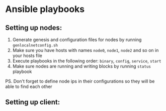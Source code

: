 # Ansible playbooks

## Setting up nodes:

1. Generate genesis and configuration files for nodes by running `genlocalnetconfig.sh`
2. Make sure you have hosts with names `node0`, `node1`, `node2` and so on in your hosts file
3. Execute playbooks in the following order: `binary`, `config`, `service`, `start`
4. Make sure nodes are running and writing blocks by running `status` playbook

PS. Don't forget to define node ips in their configurations so they will be able to find each other

## Setting up client: